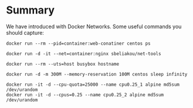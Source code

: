 # Summary

We have introduced with Docker Networks.
Some useful commands you should capture:

```
docker run --rm --pid=container:web-conatiner centos ps

docker run -d -it --net=container:nginx sbeliakou/net-tools

docker run --rm --uts=host busybox hostname

docker run -d -m 300M --memory-reservation 100M centos sleep infinity

docker run -it -d --cpu-quota=25000 --name cpu0.25_1 alpine md5sum /dev/urandom
docker run -it -d --cpus=0.25 --name cpu0.25_2 alpine md5sum /dev/urandom
```